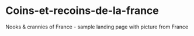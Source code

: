 # Coins-et-recoins-de-la-france
Nooks &amp; crannies of France - sample landing page with picture from France

